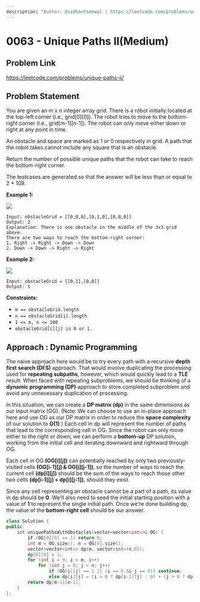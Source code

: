 ```yaml
---
description: "Author: @sidhantsemwal | https://leetcode.com/problems/unique-paths-ii/"
---
```


# 0063 - Unique Paths II(Medium)

## Problem Link

https://leetcode.com/problems/unique-paths-ii/

## Problem Statement

You are given an m x n integer array grid. There is a robot initially located at the top-left corner (i.e., grid[0][0]). The robot tries to move to the bottom-right corner (i.e., grid[m-1][n-1]). The robot can only move either down or right at any point in time.

An obstacle and space are marked as 1 or 0 respectively in grid. A path that the robot takes cannot include any square that is an obstacle.

Return the number of possible unique paths that the robot can take to reach the bottom-right corner.

The testcases are generated so that the answer will be less than or equal to 2 \* 109.

**Example 1:**

![](https://assets.leetcode.com/uploads/2020/11/04/robot1.jpg)

```
Input: obstacleGrid = [[0,0,0],[0,1,0],[0,0,0]]
Output: 2
Explanation: There is one obstacle in the middle of the 3x3 grid above.
There are two ways to reach the bottom-right corner:
1. Right -> Right -> Down -> Down
2. Down -> Down -> Right -> Right
```

**Example 2:**

![](https://assets.leetcode.com/uploads/2020/11/04/robot2.jpg)

```
Input: obstacleGrid = [[0,1],[0,0]]
Output: 1
```

**Constraints:**

- `m == obstacleGrid.length`
- `n == obstacleGrid[i].length`
- `1 <= m, n <= 100`
- `obstacleGrid[i][j] is 0 or 1.`

## Approach : Dynamic Programming

The naive approach here would be to try every path with a recursive **depth first search (DFS)** approach. That would involve duplicating the processing used for **repeating subpaths**, however, which would quickly lead to a **TLE** result. When faced with repeating subproblems, we should be thinking of a **dynamic programming (DP)** approach to store completed subproblem and avoid any unnecessary duplication of processing.

In this situation, we can create a **DP matrix (dp)** in the same dimensions as our input matrix (OG). (Note: We can choose to use an in-place approach here and use OG as our DP matrix in order to reduce the **space complexity** of our solution to **O(1)**.) Each cell in dp will represent the number of paths that lead to the corresponding cell in OG. Since the robot can only move either to the right or down, we can perform a **bottom-up** DP solution, working from the initial cell and iterating downward and rightward through OG.

Each cell in OG **(OG[i][j])** can potentially reached by only two previously-visited cells **(OG[i-1][j] & OG[i][j-1])**, so the number of ways to reach the current cell **(dp[i][j])** should be the sum of the ways to reach those other two cells **(dp[i-1][j] + dp[i][j-1])**, should they exist.

Since any cell representing an obstacle cannot be a part of a path, its value in dp should be **0**. We'll also need to seed the initial starting position with a value of **1** to represent the single initial path. Once we're done building dp, the value of the **bottom-right cell** should be our answer.

<Tabs>
<TabItem value="c++" label="C++">
<SolutionAuthor name="@wingkwong"/>

```cpp
class Solution {
public:
    int uniquePathsWithObstacles(vector<vector<int>>& OG) {
        if (OG[0][0] == 1) return 0;
        int m = OG.size(), n = OG[0].size();
        vector<vector<int>> dp(m, vector<int>(n,0));
        dp[0][0] = 1;
        for (int i = 0; i < m; i++)
            for (int j = 0; j < n; j++)
                if (OG[i][j] == 1 || (i == 0 && j == 0)) continue;
                else dp[i][j] = (i > 0 ? dp[i-1][j] : 0) + (j > 0 ? dp[i][j-1] : 0);
        return dp[m-1][n-1];
    }
};
```

</TabItem>
</Tabs>
